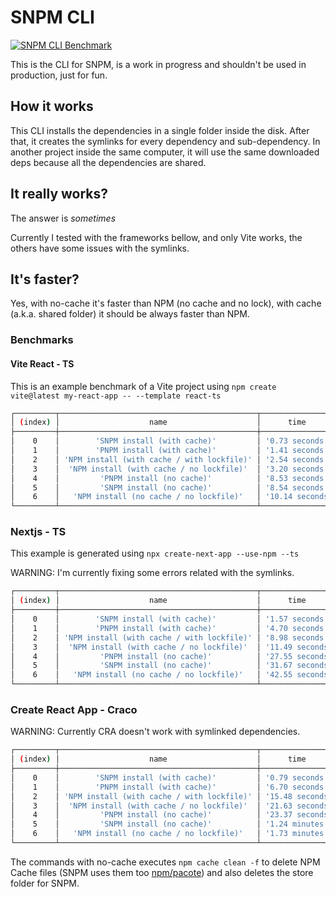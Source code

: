 # SNPM CLI
[![SNPM CLI Benchmark](https://github.com/nachoaldamav/snpm/actions/workflows/tests.yml/badge.svg)](https://github.com/nachoaldamav/snpm/actions/workflows/tests.yml)

This is the CLI for SNPM, is a work in progress and shouldn't be used in production, just for fun.

## How it works

This CLI installs the dependencies in a single folder inside the disk. After that, it creates the symlinks for every dependency and sub-dependency.
In another project inside the same computer, it will use the same downloaded deps because all the dependencies are shared.

## It really works?
The answer is *sometimes*

Currently I tested with the frameworks bellow, and only Vite works, the others have some issues with the symlinks.

## It's faster?
Yes, with no-cache it's faster than NPM (no cache and no lock), with cache (a.k.a. shared folder) it should be always faster than NPM.

### Benchmarks

#### Vite React - TS
This is an example benchmark of a Vite project using `npm create vite@latest my-react-app -- --template react-ts`

```bash
┌─────────┬────────────────────────────────────────────┬─────────────────┐
│ (index) │                    name                    │      time       │
├─────────┼────────────────────────────────────────────┼─────────────────┤
│    0    │        'SNPM install (with cache)'         │ '0.73 seconds'  │
│    1    │        'PNPM install (with cache)'         │ '1.41 seconds'  │
│    2    │ 'NPM install (with cache / with lockfile)' │ '2.54 seconds'  │
│    3    │  'NPM install (with cache / no lockfile)'  │ '3.20 seconds'  │
│    4    │         'PNPM install (no cache)'          │ '8.53 seconds'  │
│    5    │         'SNPM install (no cache)'          │ '8.54 seconds'  │
│    6    │   'NPM install (no cache / no lockfile)'   │ '10.14 seconds' │
└─────────┴────────────────────────────────────────────┴─────────────────┘
```

### Nextjs - TS
This example is generated using `npx create-next-app --use-npm --ts`

WARNING: I'm currently fixing some errors related with the symlinks.

```bash
┌─────────┬────────────────────────────────────────────┬─────────────────┐
│ (index) │                    name                    │      time       │
├─────────┼────────────────────────────────────────────┼─────────────────┤
│    0    │        'SNPM install (with cache)'         │ '1.57 seconds'  │
│    1    │        'PNPM install (with cache)'         │ '4.70 seconds'  │
│    2    │ 'NPM install (with cache / with lockfile)' │ '8.98 seconds'  │
│    3    │  'NPM install (with cache / no lockfile)'  │ '11.49 seconds' │
│    4    │         'PNPM install (no cache)'          │ '27.55 seconds' │
│    5    │         'SNPM install (no cache)'          │ '31.67 seconds' │
│    6    │   'NPM install (no cache / no lockfile)'   │ '42.55 seconds' │
└─────────┴────────────────────────────────────────────┴─────────────────┘
```

### Create React App - Craco

WARNING: Currently CRA doesn't work with symlinked dependencies.

```bash
┌─────────┬────────────────────────────────────────────┬─────────────────┐
│ (index) │                    name                    │      time       │
├─────────┼────────────────────────────────────────────┼─────────────────┤
│    0    │        'SNPM install (with cache)'         │ '0.79 seconds'  │
│    1    │        'PNPM install (with cache)'         │ '6.70 seconds'  │
│    2    │ 'NPM install (with cache / with lockfile)' │ '15.48 seconds' │
│    3    │  'NPM install (with cache / no lockfile)'  │ '21.63 seconds' │
│    4    │         'PNPM install (no cache)'          │ '23.37 seconds' │
│    5    │         'SNPM install (no cache)'          │ '1.24 minutes'  │
│    6    │   'NPM install (no cache / no lockfile)'   │ '1.73 minutes'  │
└─────────┴────────────────────────────────────────────┴─────────────────┘
```

The commands with no-cache executes `npm cache clean -f` to delete NPM Cache files (SNPM uses them too [npm/pacote](https://github.com/npm/pacote)) and also deletes the store folder for SNPM.
